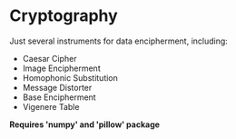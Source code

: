 # Cryptography
<p>Just several instruments for data encipherment, including:</p>
<ul>
  <li>Caesar Cipher</li>
  <li>Image Encipherment</li>
  <li>Homophonic Substitution</li>
  <li>Message Distorter</li>
  <li>Base Encipherment</li>
  <li>Vigenere Table</li>
</ul>
<p><b>Requires 'numpy' and 'pillow' package</b></p>
